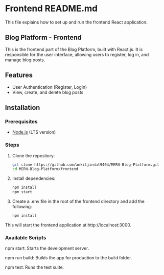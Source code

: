 # **Frontend README.md**

This file explains how to set up and run the frontend React application.

## Blog Platform - Frontend

This is the frontend part of the Blog Platform, built with React.js. It is responsible for the user interface, allowing users to register, log in, and manage blog posts.

## Features

- User Authentication (Register, Login)
- View, create, and delete blog posts

## Installation

### Prerequisites

- [Node.js](https://nodejs.org/) (LTS version)

### Steps

1. Clone the repository:

   ```bash
   git clone https://github.com/ankitjindal9404/MERN-Blog-Platform.git
   cd MERN-Blog-Platform/frontend

2. Install dependencies:

   ```bash
   npm install
   npm start

3. Create a .env file in the root of the frontend directory and add the following:

   ```bash
   npm install

This will start the frontend application at http://localhost:3000.

### Available Scripts

npm start: Starts the development server.

npm run build: Builds the app for production to the build folder.

npm test: Runs the test suite.